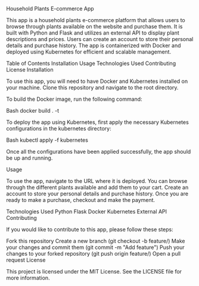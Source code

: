 Household Plants E-commerce App

This app is a household plants e-commerce platform that allows users to browse through plants available on the website and purchase them. It is built with Python and Flask and utilizes an external API to display plant descriptions and prices. Users can create an account to store their personal details and purchase history. The app is containerized with Docker and deployed using Kubernetes for efficient and scalable management.

Table of Contents
Installation
Usage
Technologies Used
Contributing
License
Installation

To use this app, you will need to have Docker and Kubernetes installed on your machine. Clone this repository and navigate to the root directory.

To build the Docker image, run the following command:

Bash
docker build . -t <image-name>


To deploy the app using Kubernetes, first apply the necessary Kubernetes configurations in the kubernetes directory:

Bash
kubectl apply -f kubernetes


Once all the configurations have been applied successfully, the app should be up and running.

Usage

To use the app, navigate to the URL where it is deployed. You can browse through the different plants available and add them to your cart. Create an account to store your personal details and purchase history. Once you are ready to make a purchase, checkout and make the payment.

Technologies Used
Python
Flask
Docker
Kubernetes
External API
Contributing

If you would like to contribute to this app, please follow these steps:

Fork this repository
Create a new branch (git checkout -b feature/<feature-name>)
Make your changes and commit them (git commit -m "Add feature")
Push your changes to your forked repository (git push origin feature/<feature-name>)
Open a pull request
License

This project is licensed under the MIT License. See the LICENSE file for more information.
